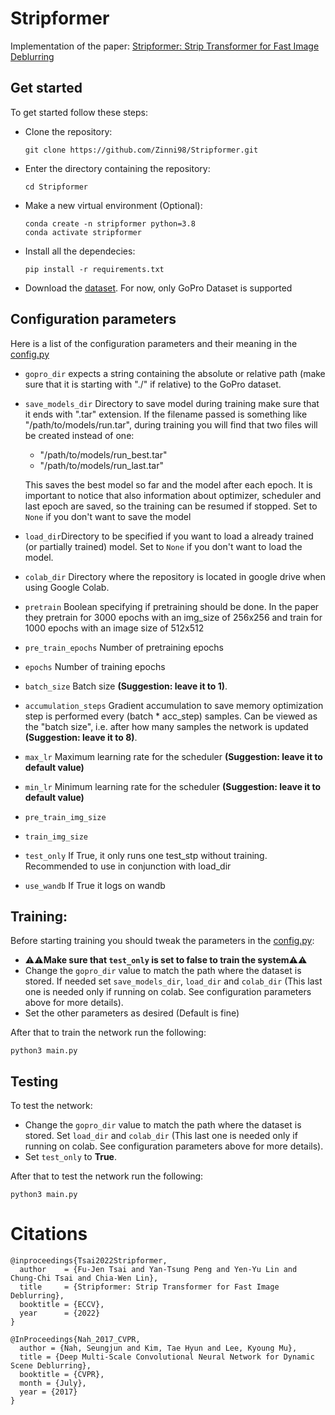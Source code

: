 # Stripformer
Implementation of the paper: [Stripformer: Strip Transformer for Fast Image Deblurring](https://arxiv.org/abs/2204.04627)

## Get started
To get started follow these steps:
- Clone the repository:
  ```
  git clone https://github.com/Zinni98/Stripformer.git
  ```
- Enter the directory containing the repository:
  ```
  cd Stripformer
  ```
- Make a new virtual environment (Optional):
  ```
  conda create -n stripformer python=3.8
  conda activate stripformer
  ```
- Install all the dependecies:
  ```
  pip install -r requirements.txt
  ```
- Download the [dataset](https://drive.google.com/file/d/1y4wvPdOG3mojpFCHTqLgriexhbjoWVkK/view). For now, only GoPro Dataset is supported



## Configuration parameters
Here is a list of the configuration parameters and their meaning in the [config.py](config.py)
- ```gopro_dir``` expects a string containing the absolute or relative path (make sure that it is starting with "./" if relative) to the GoPro dataset.
- ```save_models_dir``` Directory to save model during training make sure that it ends with ".tar" extension. If the filename passed is something like "/path/to/models/run.tar", during training you will find that two files will be created instead of one:
  -  "/path/to/models/run_best.tar"
  -  "/path/to/models/run_last.tar"

  This saves the best model so far and the model after each epoch. It is important to notice that also information about optimizer, scheduler and last epoch are saved, so the training can be resumed if stopped. Set to ```None``` if you don't want to save the model
- ```load_dir```Directory to be specified if you want to load a already trained (or partially trained) model. Set to ```None``` if you don't want to load the model.
- ```colab_dir``` Directory where the repository is located in google drive when using Google Colab.
- ```pretrain``` Boolean specifying if pretraining should be done. In the paper they pretrain for 3000 epochs with an img_size of 256x256 and train for 1000 epochs with an image size of 512x512
- ```pre_train_epochs``` Number of pretraining epochs
- ```epochs``` Number of training epochs
- ```batch_size``` Batch size **(Suggestion: leave it to 1)**.
- ```accumulation_steps``` Gradient accumulation to save memory optimization step is performed every (batch * acc_step) samples. Can be viewed as the "batch size", i.e. after how many samples the network is updated **(Suggestion: leave it to 8)**.
- ```max_lr``` Maximum learning rate for the scheduler **(Suggestion: leave it to default value)**
- ```min_lr``` Minimum learning rate for the scheduler **(Suggestion: leave it to default value)**
- ```pre_train_img_size```
- ```train_img_size```
- ```test_only``` If True, it only runs one test_stp without training. Recommended to use in conjunction with load_dir
- ```use_wandb``` If True it logs on wandb

## Training:
Before starting training you should tweak the parameters in the [config.py](config.py):
- ⚠️⚠️**Make sure that ```test_only``` is set to false to train the system**⚠️⚠️
- Change the ```gopro_dir``` value to match the path where the dataset is stored. If needed set ```save_models_dir```, ```load_dir``` and ```colab_dir``` (This last one is needed only if running on colab. See configuration parameters above for more details).
- Set the other parameters as desired (Default is fine)

After that to train the network run the following:
```
python3 main.py
```

## Testing
To test the network:
- Change the ```gopro_dir``` value to match the path where the dataset is stored. Set ```load_dir``` and ```colab_dir``` (This last one is needed only if running on colab. See configuration parameters above for more details).
- Set ```test_only``` to **True**.

After that to test the network run the following:
```
python3 main.py
```

# Citations

```
@inproceedings{Tsai2022Stripformer,
  author    = {Fu-Jen Tsai and Yan-Tsung Peng and Yen-Yu Lin and Chung-Chi Tsai and Chia-Wen Lin},
  title     = {Stripformer: Strip Transformer for Fast Image Deblurring},
  booktitle = {ECCV},
  year      = {2022}
}
```

```
@InProceedings{Nah_2017_CVPR,
  author = {Nah, Seungjun and Kim, Tae Hyun and Lee, Kyoung Mu},
  title = {Deep Multi-Scale Convolutional Neural Network for Dynamic Scene Deblurring},
  booktitle = {CVPR},
  month = {July},
  year = {2017}
}
```
